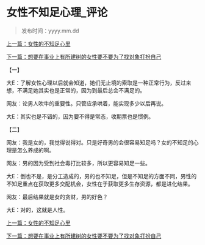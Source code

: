 # 女性不知足心理_评论

> 发布时间：yyyy.mm.dd

[上一篇：女性的不知足心里](/marriage/article24)

[下一篇：想要在事业上有所建树的女性要不要为了找对象打扮自己](/marriage/article26)

【一】 

大E：了解女性心理以后就会知道，她们无止境的索取是一种正常行为，反过来想，不满足她其实也是正常的，因为到最后总会不满足的。 

网友：论男人吹牛的重要性。只管应承哄着，能实现多少以后再说。 

大E：其实也是不错的，因为要不得是常态，收期票也是惯例。 

【二】 

网友：我是女的，我觉得说得对。只是好奇男的会很容易知足吗？女的不知足的心理是怎么养成的啊。 

网友：男的因为受到社会毒打比较多，所以更容易知足一些。 

大E：倒也不是，是分工造成的，男的也不知足，但是不知足的方面不同，男性的不知足重点在获取更多交配机会，女性在于获取更多生存资源，都是进化结果。 

网友：最后结果就是女的贪财，男的好色？ 

大E：对的，这就是人性。

[上一篇：女性的不知足心里](/marriage/article24)

[下一篇：想要在事业上有所建树的女性要不要为了找对象打扮自己](/marriage/article26)